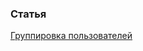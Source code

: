 ### Статья

[Группировка пользователей](https://docs.google.com/document/d/1BDzpnSAE2u0P2aN-nQ2olSoLmu3uxgJ_fmLNlrB4Auc/edit?usp=sharing)
